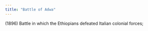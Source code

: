 ```yaml
---
title: "Battle of Adwa"
---
```

(1896) Battle in which the Ethiopians defeated Italian colonial forces;

